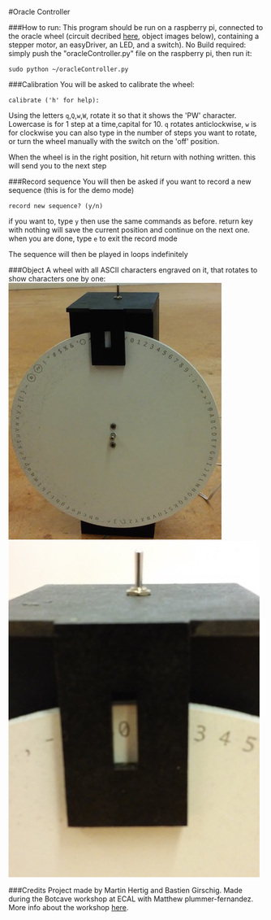 #Oracle Controller

###How to run:
This program should be run on a raspberry pi, connected to the oracle wheel (circuit decribed [here](https://upverter.com/bastien.girschig@gmail.com/46dc96200ea85d84/wifiCrakcer/), object images below), containing a stepper motor, an easyDriver, an LED, and a switch).
No Build required: simply push the "oracleController.py" file on the raspberry pi, then run it:
```
sudo python ~/oracleController.py
```

###Calibration
You will be asked to calibrate the wheel:
```
calibrate ('h' for help): 
```
Using the letters `q`,`Q`,`w`,`W`, rotate it so that it shows the 'PW' character.
Lowercase is for 1 step at a time,capital for 10.
`q` rotates anticlockwise, `w` is for clockwise
you can also type in the number of steps you want to rotate, or turn the wheel manually with the switch on the 'off' position.

When the wheel is in the right position, hit return with nothing written. this will send you to the next step

###Record sequence
You will then be asked if you want to record a new sequence (this is for the demo mode)
```
record new sequence? (y/n)
```
if you want to, type `y` then use the same commands as before. return key with nothing will save the current position and continue on the next one.
when you are done, type `e` to exit the record mode

The sequence will then be played in loops indefinitely

###Object
A wheel with all ASCII characters engraved on it, that rotates to show characters one by one:
![object](object.jpg)
![detail](detail.jpg)

###Credits
Project made by Martin Hertig and Bastien Girschig.
Made during the Botcave workshop at ECAL with Matthew plummer-fernandez. More info about the workshop [here](http://www.iiclouds.org/20141118/iic-workshop-at-ecal-the-birth-of-botcaves/).